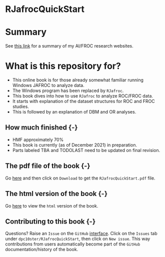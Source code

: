 # RJafrocQuickStart

# Summary

See [this link](https://dpc10ster.github.io/ai-froc-research/) for a summary of my AI/FROC research websites. 

# What is this repository for?

* This online book is for those already somewhat familiar running Windows JAFROC to analyze data. 
* The Windows program has been replaced by `RJafroc`. 
* This book dives into how to use `RJafroc` to analyze ROC/FROC data.
* It starts with explanation of the dataset structures for ROC and FROC studies.
* This is followed by an explanation of DBM and OR analyses.


## How much finished {-}

* HMF approximately 70%
* This book is currently (as of December 2021) in preparation.
* Parts labeled TBA and TODOLAST need to be updated on final revision.


## The pdf file of the book {-}

Go [here](https://github.com/dpc10ster/RJafrocQuickStart/blob/gh-pages/RJafrocQuickStart.pdf) and then click on `Download` to get the `RJafrocQuickStart.pdf` file.


## The html version of the book {-}

Go [here](https://dpc10ster.github.io/RJafrocQuickStart/) to view the `html` version of the book.


## Contributing to this book {-}

Questions? Raise an `Issue` on the `GitHub` [interface](https://github.com/dpc10ster/RJafrocQuickStart). Click on the `Issues` tab under `dpc10ster/RJafrocQuickStart`, then click on `New issue`. This way contributions from users automatically become part of the `GitHub` documentation/history of the book.



